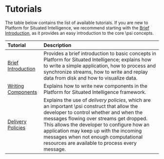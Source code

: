 # Tutorials

The table below contains the list of available tutorials. If you are new to Platform for Situated Intelligence, we recommend starting with the [Brief Introduction](Tutorial.BriefIntroduction.md), as it provides an easy introduction to the core \\psi concepts.

| Tutorial | Description |
| :---- | :----------------- |
| [Brief Introduction](Tutorial.BriefIntroduction.md) | Provides a brief introduction to basic concepts in Platform for Situated Intelligence; explains how to write a simple application, how to process and synchronize streams, how to write and replay data from disk and how to visualize data. | 
| [Writing Components](Tutorial.WritingComponents.md) | Explains how to write new components in the Platform for Situated Intelligence framework. | 
| [Delivery Policies](Tutorial.DeliveryPolicies.md) | Explains the use of _delivery policies_, which are an important \\psi construct that allow the developer to control whether and when the messages flowing over streams get dropped. This allows the developer to configure how an application may keep up with the incoming messages when not enough computational resources are available to process every message. |